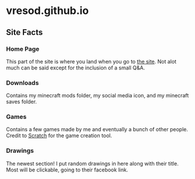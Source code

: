 # vresod.github.io
## Site Facts
### Home Page
This part of the site is where you land when you go to [the site](https://vresod.github.io). Not alot much can be said except for the inclusion of a small Q&A.
### Downloads
Contains my minecraft mods folder, my social media icon, and my minecraft saves folder.
### Games
Contains a few games made by me and eventually a bunch of other people. Credit to [Scratch](https://scratch.mit.edu) for the game creation tool.
### Drawings
The newest section! I put random drawings in here along with their title. Most will be clickable, going to their facebook link.
